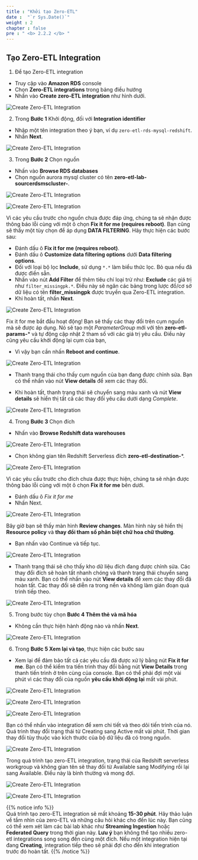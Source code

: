 ```yaml
---
title : "Khởi tạo Zero-ETL"
date :  "`r Sys.Date()`" 
weight : 2 
chapter : false
pre : " <b> 2.2.2 </b> "
---
```


## Tạo Zero-ETL Integration
1. Để tạo Zero-ETL integration
+ Truy cập vào **Amazon RDS** console
+ Chọn **Zero-ETL integrations** trong bảng điều hướng
+ Nhấn vào **Create zero-ETL integration** như hình dưới.

![Create Zero-ETL Integration](/images/2.Zero-ETLIntegration/10.png)

2. Trong **Bước 1** Khởi động, đối với **Integration identifier**
+ Nhập một tên integration theo ý bạn, ví dụ `zero-etl-rds-mysql-redshift`. 
+ Nhấn **Next**.

![Create Zero-ETL Integration](/images/2.Zero-ETLIntegration/63.png)

3. Trong **Bước 2** Chọn nguồn 
+ Nhấn vào **Browse RDS databases**
+ Chọn nguồn aurora mysql cluster có tên **zero-etl-lab-sourcerdsmscluster-**.

![Create Zero-ETL Integration](/images/2.Zero-ETLIntegration/12.png)

![Create Zero-ETL Integration](/images/2.Zero-ETLIntegration/64.png)

Vì các yêu cầu trước cho nguồn chưa được đáp ứng, chúng ta sẽ nhận được thông báo lỗi cùng với một ô chọn **Fix it for me (requires reboot)**. Bạn cũng sẽ thấy một tùy chọn để áp dụng **DATA FILTERING**. Hãy thực hiện các bước sau:

+ Đánh dấu ô **Fix it for me (requires reboot)**.
+ Đánh dấu ô **Customize data filtering options** dưới **Data filtering options**.
+ Đối với loại bộ lọc **Include**, sử dụng `*.*` làm biểu thức lọc. Bỏ qua nếu đã được điền sẵn.
+ Nhấn vào nút **Add Filter** để thêm tiêu chí loại trừ như: **Exclude** các giá trị như `filter_missingpk.*`. Điều này sẽ ngăn các bảng trong lược đồ/cơ sở dữ liệu có tên **filter_missingpk** được truyền qua Zero-ETL integration.
+ Khi hoàn tất, nhấn **Next**.

![Create Zero-ETL Integration](/images/2.Zero-ETLIntegration/14.png)

Fix it for me bắt đầu hoạt động! Bạn sẽ thấy các thay đổi trên cụm nguồn mà sẽ được áp dụng. Nó sẽ tạo một *ParameterGroup* mới với tên **zero-etl-params-*** và tự động cập nhật 2 tham số với các giá trị yêu cầu. Điều này cũng yêu cầu khởi động lại cụm của bạn, 
+ Vì vậy bạn cần nhấn **Reboot and continue**.

![Create Zero-ETL Integration](/images/2.Zero-ETLIntegration/66.png)

+ Thanh trạng thái cho thấy cụm nguồn của bạn đang được chỉnh sửa. Bạn có thể nhấn vào nút **View details** để xem các thay đổi.

+ Khi hoàn tất, thanh trạng thái sẽ chuyển sang màu xanh và nút **View details** sẽ hiển thị tất cả các thay đổi yêu cầu dưới dạng *Complete*.

![Create Zero-ETL Integration](/images/2.Zero-ETLIntegration/67.png)

4. Trong **Bước 3** Chọn đích
+ Nhấn vào **Browse Redshift data warehouses**

![Create Zero-ETL Integration](/images/2.Zero-ETLIntegration/19.png)

+ Chọn không gian tên Redshift Serverless đích **zero-etl-destination-***.

![Create Zero-ETL Integration](/images/2.Zero-ETLIntegration/20.png)

Vì các yêu cầu trước cho đích chưa được thực hiện, chúng ta sẽ nhận được thông báo lỗi cùng với một ô chọn **Fix it for me** bên dưới.
+ Đánh dấu ô *Fix it for me*
+ Nhấn Next.

![Create Zero-ETL Integration](/images/2.Zero-ETLIntegration/21.png)

Bây giờ bạn sẽ thấy màn hình **Review changes**. Màn hình này sẽ hiển thị **Resource policy** và **thay đổi tham số phân biệt chữ hoa chữ thường**. 

+ Bạn nhấn vào Continue và tiếp tục.

![Create Zero-ETL Integration](/images/2.Zero-ETLIntegration/69.png)

+ Thanh trạng thái sẽ cho thấy kho dữ liệu đích đang được chỉnh sửa. Các thay đổi đích sẽ hoàn tất nhanh chóng và thanh trạng thái chuyển sang màu xanh. Bạn có thể nhấn vào nút **View details** để xem các thay đổi đã hoàn tất. Các thay đổi sẽ diễn ra trong nền và không làm gián đoạn quá trình tiếp theo.

![Create Zero-ETL Integration](/images/2.Zero-ETLIntegration/23.png)

5. Trong bước tùy chọn **Bước 4 Thêm thẻ và mã hóa**
+ Không cần thực hiện hành động nào và nhấn **Next**.

![Create Zero-ETL Integration](/images/2.Zero-ETLIntegration/24.png)

6. Trong **Bước 5 Xem lại và tạo**, thực hiện các bước sau
+ Xem lại để đảm bảo tất cả các yêu cầu đã được xử lý bằng nút **Fix it for me**. Bạn có thể kiểm tra tiến trình thay đổi bằng nút **View Details** trong thanh tiến trình ở trên cùng của console. Bạn có thể phải đợi một vài phút vì các thay đổi của nguồn **yêu cầu khởi động lại** mất vài phút.

![Create Zero-ETL Integration](/images/2.Zero-ETLIntegration/70.png)

![Create Zero-ETL Integration](/images/2.Zero-ETLIntegration/71.png)

![Create Zero-ETL Integration](/images/2.Zero-ETLIntegration/72.png)

Bạn có thể nhấn vào integration để xem chi tiết và theo dõi tiến trình của nó. Quá trình thay đổi trạng thái từ Creating sang Active mất vài phút. Thời gian thay đổi tùy thuộc vào kích thước của bộ dữ liệu đã có trong nguồn.

![Create Zero-ETL Integration](/images/2.Zero-ETLIntegration/74.png)

Trong quá trình tạo zero-ETL integration, trạng thái của Redshift serverless workgroup và không gian tên sẽ thay đổi từ Available sang Modifying rồi lại sang Available. Điều này là bình thường và mong đợi.

![Create Zero-ETL Integration](/images/2.Zero-ETLIntegration/29.png)

![Create Zero-ETL Integration](/images/2.Zero-ETLIntegration/30.png)

{{% notice info %}}  
Quá trình tạo zero-ETL integration sẽ mất khoảng **15-30 phút**. Hãy thảo luận về tầm nhìn của zero-ETL và những câu hỏi khác cho đến lúc này. Bạn cũng có thể xem xét làm các bài lab khác như **Streaming Ingestion** hoặc **Federated Query** trong thời gian này. **Lưu ý** bạn không thể tạo nhiều zero-etl integrations song song đến cùng một đích. Nếu một integration hiện tại đang **Creating**, integration tiếp theo sẽ phải đợi cho đến khi integration trước đó hoàn tất.
{{% /notice %}}
